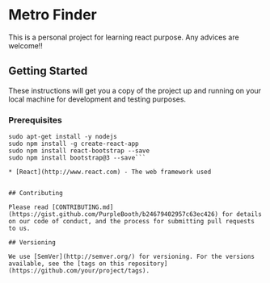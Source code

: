 # Metro Finder

This is a personal project for learning react purpose. Any advices are welcome!!

## Getting Started

These instructions will get you a copy of the project up and running on your local machine for development and testing purposes.

### Prerequisites



```
sudo apt-get install -y nodejs
sudo npm install -g create-react-app
sudo npm install react-bootstrap --save
sudo npm install bootstrap@3 --save```

* [React](http://www.react.com) - The web framework used


## Contributing

Please read [CONTRIBUTING.md](https://gist.github.com/PurpleBooth/b24679402957c63ec426) for details on our code of conduct, and the process for submitting pull requests to us.

## Versioning

We use [SemVer](http://semver.org/) for versioning. For the versions available, see the [tags on this repository](https://github.com/your/project/tags). 


